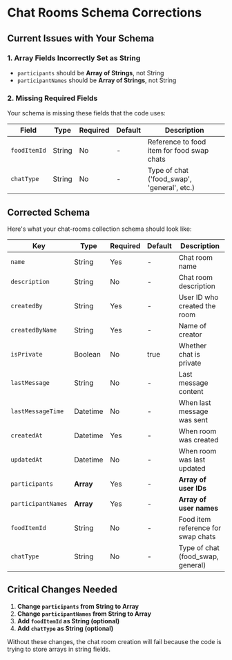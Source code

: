 # Chat Rooms Schema Corrections

## Current Issues with Your Schema

### 1. **Array Fields Incorrectly Set as String**
- `participants` should be **Array of Strings**, not String
- `participantNames` should be **Array of Strings**, not String

### 2. **Missing Required Fields**
Your schema is missing these fields that the code uses:

| Field | Type | Required | Default | Description |
|-------|------|----------|---------|-------------|
| `foodItemId` | String | No | - | Reference to food item for food swap chats |
| `chatType` | String | No | - | Type of chat ('food_swap', 'general', etc.) |

## Corrected Schema

Here's what your chat-rooms collection schema should look like:

| Key | Type | Required | Default | Description |
|-----|------|----------|---------|-------------|
| `name` | String | Yes | - | Chat room name |
| `description` | String | No | - | Chat room description |
| `createdBy` | String | Yes | - | User ID who created the room |
| `createdByName` | String | Yes | - | Name of creator |
| `isPrivate` | Boolean | No | true | Whether chat is private |
| `lastMessage` | String | No | - | Last message content |
| `lastMessageTime` | Datetime | No | - | When last message was sent |
| `createdAt` | Datetime | Yes | - | When room was created |
| `updatedAt` | Datetime | No | - | When room was last updated |
| `participants` | **Array** | Yes | - | **Array of user IDs** |
| `participantNames` | **Array** | Yes | - | **Array of user names** |
| `foodItemId` | String | No | - | Food item reference for swap chats |
| `chatType` | String | No | - | Type of chat (food_swap, general) |

## Critical Changes Needed

1. **Change `participants` from String to Array**
2. **Change `participantNames` from String to Array**  
3. **Add `foodItemId` as String (optional)**
4. **Add `chatType` as String (optional)**

Without these changes, the chat room creation will fail because the code is trying to store arrays in string fields.
